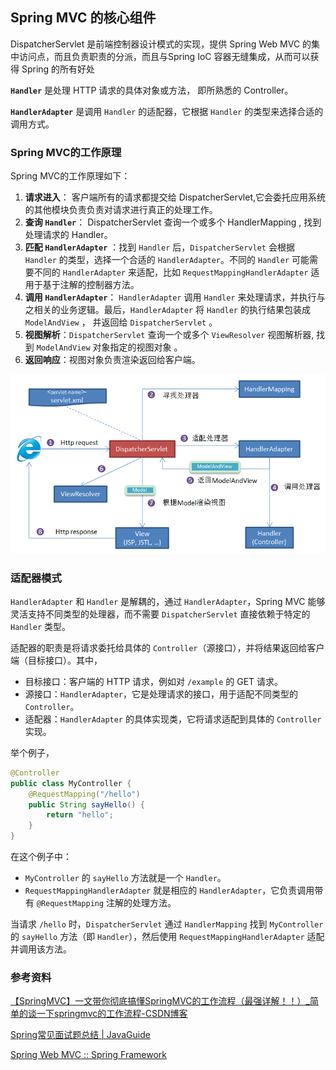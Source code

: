 ## Spring MVC 的核心组件

DispatcherServlet 是前端控制器设计模式的实现，提供 Spring Web MVC 的集中访问点，而且负责职责的分派，而且与Spring IoC 容器无缝集成，从而可以获得 Spring 的所有好处



**`Handler`** 是处理 HTTP 请求的具体对象或方法， 即所熟悉的 Controller。

**`HandlerAdapter`** 是调用 `Handler` 的适配器，它根据 `Handler` 的类型来选择合适的调用方式。





### Spring MVC的工作原理

Spring MVC的工作原理如下：

1. **请求进入**： 客户端所有的请求都提交给 DispatcherServlet,它会委托应用系统的其他模块负责负责对请求进行真正的处理工作。 
2. **查询 `Handler`**： DispatcherServlet 查询一个或多个 HandlerMapping , 找到处理请求的 Handler。
3. **匹配 `HandlerAdapter`** ：找到 `Handler` 后，`DispatcherServlet` 会根据 `Handler` 的类型，选择一个合适的 `HandlerAdapter`。不同的 `Handler` 可能需要不同的 `HandlerAdapter` 来适配，比如 `RequestMappingHandlerAdapter` 适用于基于注解的控制器方法。
4. **调用 `HandlerAdapter`**： `HandlerAdapter` 调用 `Handler` 来处理请求，并执行与之相关的业务逻辑。最后，`HandlerAdapter`  将 `Handler`  的执行结果包装成`ModelAndView` ， 并返回给 `DispatcherServlet`   。
5. **视图解析**：`DispatcherServlet` 查询一个或多个 `ViewResolver` 视图解析器, 找到 `ModelAndView` 对象指定的视图对象 。
6. **返回响应**：视图对象负责渲染返回给客户端。

![img](images/de6d2b213f112297298f3e223bf08f28.png)





### 适配器模式

`HandlerAdapter` 和 `Handler` 是解耦的，通过 `HandlerAdapter`，Spring MVC 能够灵活支持不同类型的处理器，而不需要 `DispatcherServlet` 直接依赖于特定的 `Handler` 类型。

适配器的职责是将请求委托给具体的 `Controller`（源接口），并将结果返回给客户端（目标接口）。其中，

- 目标接口：客户端的 HTTP 请求，例如对 `/example` 的 GET 请求。
- 源接口：`HandlerAdapter`，它是处理请求的接口，用于适配不同类型的 `Controller`。
- 适配器：`HandlerAdapter` 的具体实现类，它将请求适配到具体的 `Controller` 实现。



举个例子，

```java
@Controller
public class MyController {
    @RequestMapping("/hello")
    public String sayHello() {
        return "hello";
    }
}
```

在这个例子中：

- `MyController` 的 `sayHello` 方法就是一个 `Handler`。
- `RequestMappingHandlerAdapter` 就是相应的 `HandlerAdapter`，它负责调用带有 `@RequestMapping` 注解的处理方法。

当请求 `/hello` 时，`DispatcherServlet` 通过 `HandlerMapping` 找到 `MyController` 的 `sayHello` 方法（即 `Handler`），然后使用 `RequestMappingHandlerAdapter` 适配并调用该方法。









### 参考资料

[【SpringMVC】一文带你彻底搞懂SpringMVC的工作流程（最强详解！！）_简单的谈一下springmvc的工作流程-CSDN博客](https://blog.csdn.net/miles067/article/details/132571198)

[Spring常见面试题总结 | JavaGuide](https://javaguide.cn/system-design/framework/spring/spring-knowledge-and-questions-summary.html#springmvc-工作原理了解吗)

[Spring Web MVC :: Spring Framework](https://docs.spring.io/spring-framework/reference/web/webmvc.html)

